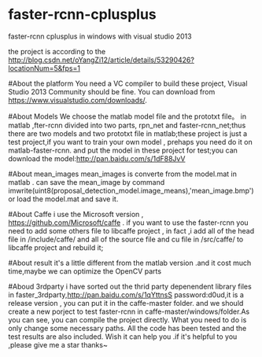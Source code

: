 # faster-rcnn-cplusplus
faster-rcnn cplusplus in windows with visual studio 2013

the project is according to the http://blog.csdn.net/oYangZi12/article/details/53290426?locationNum=5&fps=1

#About the platform
You need a VC compiler to build these project, Visual Studio 2013 Community should be fine. You can 
download from https://www.visualstudio.com/downloads/.

#About Models
We choose the matlab model file and the prototxt file。 in matlab ,fter-rcnn  divided into two parts, 
rpn_net and faster-rcnn_net;thus there are two models and two prototxt file in matlab;these project is 
just a test project,if you want to train your own model , prehaps you need do it on matlab-faster-rcnn. 
and put the model in these project for test;you can download the model:http://pan.baidu.com/s/1dF88JvV

#About mean_images
 mean_images is converte from the model.mat in matlab . can save the mean_image by command imwrite(uint8(proposal_detection_model.image_means),'mean_image.bmp') or load the model.mat and save it.

#About Caffe 
i use the Microsoft version , https://github.com/Microsoft/caffe . if you want to use the faster-rcnn  you
need to add some others file to libcaffe project , in fact ,i add all of the head file in /include/caffe/
and all of the source file and cu file in /src/caffe/ to libcaffe project and rebuild it;
 
#About result
it's a little different from the matlab version .and it cost much time,maybe we can optimize the OpenCV parts
 
#Aboud 3rdparty
i have sorted out the thrid party depenendent library files in faster_3rdparty,http://pan.baidu.com/s/1qYttnsS
password:d0ud,it is a release version , you can put it in the caffe-master folder. and we should create a new 
porject to test faster-rcnn in caffe-master/windows/folder.As you can see, you can compile the project 
directly. What you need to do is only change some necessary paths. All the code has been tested and the test 
results are also included.
Wish it can help you .if it's helpful to you ,please give me a star thanks~


  
